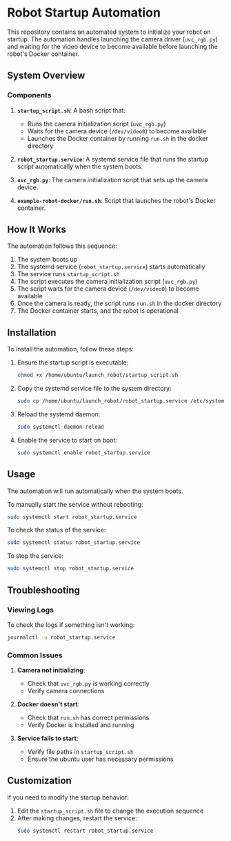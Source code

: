 # Robot Startup Automation

This repository contains an automated system to initialize your robot on startup. The automation handles launching the camera driver (`uvc_rgb.py`) and waiting for the video device to become available before launching the robot's Docker container.

## System Overview

### Components

1. **`startup_script.sh`**: A bash script that:
   - Runs the camera initialization script (`uvc_rgb.py`)
   - Waits for the camera device (`/dev/video0`) to become available
   - Launches the Docker container by running `run.sh` in the docker directory

2. **`robot_startup.service`**: A systemd service file that runs the startup script automatically when the system boots.

3. **`uvc_rgb.py`**: The camera initialization script that sets up the camera device.

4. **`example-robot-docker/run.sh`**: Script that launches the robot's Docker container.

## How It Works

The automation follows this sequence:
1. The system boots up
2. The systemd service (`robot_startup.service`) starts automatically
3. The service runs `startup_script.sh`
4. The script executes the camera initialization script (`uvc_rgb.py`)
5. The script waits for the camera device (`/dev/video0`) to become available
6. Once the camera is ready, the script runs `run.sh` in the docker directory
7. The Docker container starts, and the robot is operational

## Installation

To install the automation, follow these steps:

1. Ensure the startup script is executable:
   ```bash
   chmod +x /home/ubuntu/launch_robot/startup_script.sh
   ```

2. Copy the systemd service file to the system directory:
   ```bash
   sudo cp /home/ubuntu/launch_robot/robot_startup.service /etc/systemd/system/
   ```

3. Reload the systemd daemon:
   ```bash
   sudo systemctl daemon-reload
   ```

4. Enable the service to start on boot:
   ```bash
   sudo systemctl enable robot_startup.service
   ```

## Usage

The automation will run automatically when the system boots. 

To manually start the service without rebooting:
```bash
sudo systemctl start robot_startup.service
```

To check the status of the service:
```bash
sudo systemctl status robot_startup.service
```

To stop the service:
```bash
sudo systemctl stop robot_startup.service
```

## Troubleshooting

### Viewing Logs
To check the logs if something isn't working:
```bash
journalctl -u robot_startup.service
```

### Common Issues

1. **Camera not initializing**:
   - Check that `uvc_rgb.py` is working correctly
   - Verify camera connections

2. **Docker doesn't start**:
   - Check that `run.sh` has correct permissions
   - Verify Docker is installed and running

3. **Service fails to start**:
   - Verify file paths in `startup_script.sh`
   - Ensure the ubuntu user has necessary permissions

## Customization

If you need to modify the startup behavior:

1. Edit the `startup_script.sh` file to change the execution sequence
2. After making changes, restart the service:
   ```bash
   sudo systemctl restart robot_startup.service
   ``` 